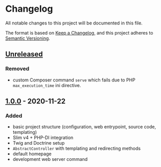 # Changelog
All notable changes to this project will be documented in this file.

The format is based on [Keep a Changelog](https://keepachangelog.com/en/1.0.0/),
and this project adheres to [Semantic Versioning](https://semver.org/spec/v2.0.0.html).

## [Unreleased]
### Removed
 - custom Composer command `serve` which fails due to PHP `max_execution_time` ini directive.

## [1.0.0] - 2020-11-22
### Added
 - basic project structure (configuration, web entrypoint, source code, templating)
 - Slim v4 + PHP-DI integration
 - Twig and Doctrine setup
 - `AbstractController` with templating and redirecting methods
 - default homepage
 - development web server command

[Unreleased]: https://github.com/AymDev/Slim-Starter/compare/v1.0.0...HEAD
[1.0.0]: https://github.com/AymDev/Slim-Starter/releases/tag/v1.0.0